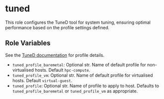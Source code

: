 tuned
=========

This role configures the TuneD tool for system tuning, ensuring optimal performance based on the profile settings defined.

Role Variables
--------------

See the [TuneD documentation](https://docs.redhat.com/en/documentation/red_hat_enterprise_linux/9/html/monitoring_and_managing_system_status_and_performance/getting-started-with-tuned_monitoring-and-managing-system-status-and-performance) for profile details.


- `tuned_profile_baremetal`: Optional str. Name of default profile for non-virtualised hosts. Default `hpc-compute`.
- `tuned_profile_vm`: Optional str. Name of default profile for virtualised hosts. Default `virtual-guest`.
- `tuned_profile`: Optional str. Name of profile to apply to host. Defaults to `tuned_profile_baremetal` or `tuned_profile_vm` as appropriate.
